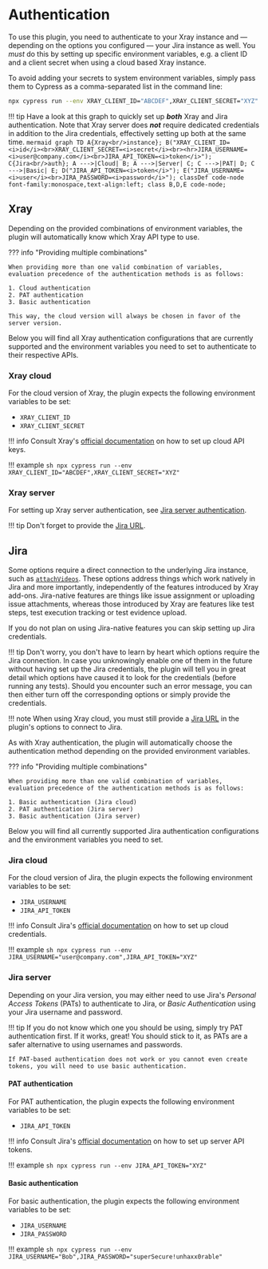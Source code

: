 # Authentication

To use this plugin, you need to authenticate to your Xray instance and &mdash; depending on the options you configured &mdash; your Jira instance as well.
You *must* do this by setting up specific environment variables, e.g. a client ID and a client secret when using a cloud based Xray instance.

To avoid adding your secrets to system environment variables, simply pass them to Cypress as a comma-separated list in the command line:

```sh
npx cypress run --env XRAY_CLIENT_ID="ABCDEF",XRAY_CLIENT_SECRET="XYZ"
```

!!! tip
    Have a look at this graph to quickly set up **_both_** Xray and Jira authentication.
    Note that Xray server does **_not_** require dedicated credentials in addition to the Jira credentials, effectively setting up both at the same time.
    ```mermaid
    graph TD
        A{Xray<br/>instance};
        B("XRAY_CLIENT_ID=<i>id</i><br>XRAY_CLIENT_SECRET=<i>secret</i><br><hr>JIRA_USERNAME=<i>user@company.com</i><br>JIRA_API_TOKEN=<i>token</i>");
        C{Jira<br/>auth};
        A --->|Cloud| B;
        A --->|Server| C;
        C --->|PAT| D;
        C --->|Basic| E;
        D("JIRA_API_TOKEN=<i>token</i>");
        E("JIRA_USERNAME=<i>user</i><br>JIRA_PASSWORD=<i>password</i>");
        classDef code-node font-family:monospace,text-align:left;
        class B,D,E code-node;
    ```

## Xray

Depending on the provided combinations of environment variables, the plugin will automatically know which Xray API type to use.

??? info "Providing multiple combinations"

    When providing more than one valid combination of variables, evaluation precedence of the authentication methods is as follows:

    1. Cloud authentication
    2. PAT authentication
    3. Basic authentication

    This way, the cloud version will always be chosen in favor of the server version.

Below you will find all Xray authentication configurations that are currently supported and the environment variables you need to set to authenticate to their respective APIs.

### Xray cloud

For the cloud version of Xray, the plugin expects the following environment variables to be set:

- `XRAY_CLIENT_ID`
- `XRAY_CLIENT_SECRET`

!!! info
    Consult Xray's [official documentation](https://docs.getxray.app/display/XRAYCLOUD/Global+Settings%3A+API+Keys) on how to set up cloud API keys.

!!! example
    ```sh
    npx cypress run --env XRAY_CLIENT_ID="ABCDEF",XRAY_CLIENT_SECRET="XYZ"
    ```

### Xray server

For setting up Xray server authentication, see [Jira server authentication](#jira-server).

!!! tip
    Don't forget to provide the [Jira URL](jira.md#serverurl).

## Jira

Some options require a direct connection to the underlying Jira instance, such as [`attachVideos`](jira.md#attachvideos).
These options address things which work natively in Jira and more importantly, independently of the features introduced by Xray add-ons.
Jira-native features are things like issue assignment or uploading issue attachments, whereas those introduced by Xray are features like test steps, test execution tracking or test evidence upload.

If you do not plan on using Jira-native features you can skip setting up Jira credentials.

!!! tip
    Don't worry, you don't have to learn by heart which options require the Jira connection.
    In case you unknowingly enable one of them in the future without having set up the Jira credentials, the plugin will tell you in great detail which options have caused it to look for the credentials (before running any tests).
    Should you encounter such an error message, you can then either turn off the corresponding options or simply provide the credentials.

!!! note
    When using Xray cloud, you must still provide a [Jira URL](jira.md#serverurl) in the plugin's options to connect to Jira.

As with Xray authentication, the plugin will automatically choose the authentication method depending on the provided environment variables.

??? info "Providing multiple combinations"

    When providing more than one valid combination of variables, evaluation precedence of the authentication methods is as follows:

    1. Basic authentication (Jira cloud)
    2. PAT authentication (Jira server)
    3. Basic authentication (Jira server)

Below you will find all currently supported Jira authentication configurations and the environment variables you need to set.

### Jira cloud

For the cloud version of Jira, the plugin expects the following environment variables to be set:

- `JIRA_USERNAME`
- `JIRA_API_TOKEN`

!!! info
    Consult Jira's [official documentation](https://developer.atlassian.com/cloud/jira/platform/basic-auth-for-rest-apis/) on how to set up cloud credentials.

!!! example
    ```sh
    npx cypress run --env JIRA_USERNAME="user@company.com",JIRA_API_TOKEN="XYZ"
    ```

### Jira server

Depending on your Jira version, you may either need to use Jira's *Personal Access Tokens* (PATs) to authenticate to Jira, or *Basic Authentication* using your Jira username and password.

!!! tip
    If you do not know which one you should be using, simply try PAT authentication first.
    If it works, great!
    You should stick to it, as PATs are a safer alternative to using usernames and passwords.

    If PAT-based authentication does not work or you cannot even create tokens, you will need to use basic authentication.

#### PAT authentication

For PAT authentication, the plugin expects the following environment variables to be set:

- `JIRA_API_TOKEN`

!!! info
    Consult Jira's [official documentation](https://confluence.atlassian.com/enterprise/using-personal-access-tokens-1026032365.html) on how to set up server API tokens.

!!! example
    ```sh
    npx cypress run --env JIRA_API_TOKEN="XYZ"
    ```

#### Basic authentication

For basic authentication, the plugin expects the following environment variables to be set:

- `JIRA_USERNAME`
- `JIRA_PASSWORD`

!!! example
    ```sh
    npx cypress run --env JIRA_USERNAME="Bob",JIRA_PASSWORD="superSecure!unhaxx0rable"
    ```